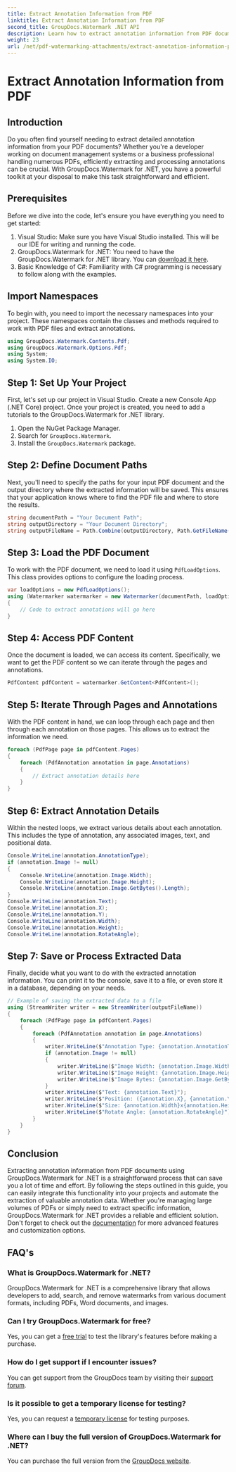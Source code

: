 ```yaml
---
title: Extract Annotation Information from PDF
linktitle: Extract Annotation Information from PDF
second_title: GroupDocs.Watermark .NET API
description: Learn how to extract annotation information from PDF documents using GroupDocs.Watermark for .NET in this detailed, step-by-step guide.
weight: 23
url: /net/pdf-watermarking-attachments/extract-annotation-information-pdf/
---
```


# Extract Annotation Information from PDF

## Introduction
Do you often find yourself needing to extract detailed annotation information from your PDF documents? Whether you're a developer working on document management systems or a business professional handling numerous PDFs, efficiently extracting and processing annotations can be crucial. With GroupDocs.Watermark for .NET, you have a powerful toolkit at your disposal to make this task straightforward and efficient.
## Prerequisites
Before we dive into the code, let's ensure you have everything you need to get started:
1. Visual Studio: Make sure you have Visual Studio installed. This will be our IDE for writing and running the code.
2. GroupDocs.Watermark for .NET: You need to have the GroupDocs.Watermark for .NET library. You can [download it here](https://releases.groupdocs.com/Watermark/net/).
3. Basic Knowledge of C#: Familiarity with C# programming is necessary to follow along with the examples.
## Import Namespaces
To begin with, you need to import the necessary namespaces into your project. These namespaces contain the classes and methods required to work with PDF files and extract annotations.
```csharp
using GroupDocs.Watermark.Contents.Pdf;
using GroupDocs.Watermark.Options.Pdf;
using System;
using System.IO;
```
## Step 1: Set Up Your Project
First, let's set up our project in Visual Studio. Create a new Console App (.NET Core) project. Once your project is created, you need to add a tutorials to the GroupDocs.Watermark for .NET library.
1. Open the NuGet Package Manager.
2. Search for `GroupDocs.Watermark`.
3. Install the `GroupDocs.Watermark` package.
## Step 2: Define Document Paths
Next, you'll need to specify the paths for your input PDF document and the output directory where the extracted information will be saved. This ensures that your application knows where to find the PDF file and where to store the results.
```csharp
string documentPath = "Your Document Path";
string outputDirectory = "Your Document Directory";
string outputFileName = Path.Combine(outputDirectory, Path.GetFileName(documentPath));
```
## Step 3: Load the PDF Document
To work with the PDF document, we need to load it using `PdfLoadOptions`. This class provides options to configure the loading process.
```csharp
var loadOptions = new PdfLoadOptions();
using (Watermarker watermarker = new Watermarker(documentPath, loadOptions))
{
    // Code to extract annotations will go here
}
```
## Step 4: Access PDF Content
Once the document is loaded, we can access its content. Specifically, we want to get the PDF content so we can iterate through the pages and annotations.
```csharp
PdfContent pdfContent = watermarker.GetContent<PdfContent>();
```
## Step 5: Iterate Through Pages and Annotations
With the PDF content in hand, we can loop through each page and then through each annotation on those pages. This allows us to extract the information we need.
```csharp
foreach (PdfPage page in pdfContent.Pages)
{
    foreach (PdfAnnotation annotation in page.Annotations)
    {
        // Extract annotation details here
    }
}
```
## Step 6: Extract Annotation Details
Within the nested loops, we extract various details about each annotation. This includes the type of annotation, any associated images, text, and positional data.
```csharp
Console.WriteLine(annotation.AnnotationType);
if (annotation.Image != null)
{
    Console.WriteLine(annotation.Image.Width);
    Console.WriteLine(annotation.Image.Height);
    Console.WriteLine(annotation.Image.GetBytes().Length);
}
Console.WriteLine(annotation.Text);
Console.WriteLine(annotation.X);
Console.WriteLine(annotation.Y);
Console.WriteLine(annotation.Width);
Console.WriteLine(annotation.Height);
Console.WriteLine(annotation.RotateAngle);
```
## Step 7: Save or Process Extracted Data
Finally, decide what you want to do with the extracted annotation information. You can print it to the console, save it to a file, or even store it in a database, depending on your needs.
```csharp
// Example of saving the extracted data to a file
using (StreamWriter writer = new StreamWriter(outputFileName))
{
    foreach (PdfPage page in pdfContent.Pages)
    {
        foreach (PdfAnnotation annotation in page.Annotations)
        {
            writer.WriteLine($"Annotation Type: {annotation.AnnotationType}");
            if (annotation.Image != null)
            {
                writer.WriteLine($"Image Width: {annotation.Image.Width}");
                writer.WriteLine($"Image Height: {annotation.Image.Height}");
                writer.WriteLine($"Image Bytes: {annotation.Image.GetBytes().Length}");
            }
            writer.WriteLine($"Text: {annotation.Text}");
            writer.WriteLine($"Position: ({annotation.X}, {annotation.Y})");
            writer.WriteLine($"Size: {annotation.Width}x{annotation.Height}");
            writer.WriteLine($"Rotate Angle: {annotation.RotateAngle}");
        }
    }
}
```
## Conclusion
Extracting annotation information from PDF documents using GroupDocs.Watermark for .NET is a straightforward process that can save you a lot of time and effort. By following the steps outlined in this guide, you can easily integrate this functionality into your projects and automate the extraction of valuable annotation data.
Whether you're managing large volumes of PDFs or simply need to extract specific information, GroupDocs.Watermark for .NET provides a reliable and efficient solution. Don't forget to check out the [documentation](https://tutorials.groupdocs.com/Watermark/net/) for more advanced features and customization options.
## FAQ's
### What is GroupDocs.Watermark for .NET?
GroupDocs.Watermark for .NET is a comprehensive library that allows developers to add, search, and remove watermarks from various document formats, including PDFs, Word documents, and images.
### Can I try GroupDocs.Watermark for free?
Yes, you can get a [free trial](https://releases.groupdocs.com/) to test the library's features before making a purchase.
### How do I get support if I encounter issues?
You can get support from the GroupDocs team by visiting their [support forum](https://forum.groupdocs.com/c/watermark/19).
### Is it possible to get a temporary license for testing?
Yes, you can request a [temporary license](https://purchase.groupdocs.com/temporary-license/) for testing purposes.
### Where can I buy the full version of GroupDocs.Watermark for .NET?
You can purchase the full version from the [GroupDocs website](https://purchase.groupdocs.com/buy).
